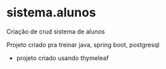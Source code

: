 # sistema.alunos
Criação de crud sistema de alunos

Projeto criado pra treinar java, spring boot, postgresql 
- projeto  criado usando thymeleaf
